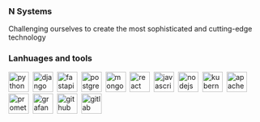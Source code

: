 ### N Systems

Challenging ourselves to create the most sophisticated and cutting-edge technology

### Lanhuages and tools

<img src="https://cdn.jsdelivr.net/gh/devicons/devicon/icons/python/python-original.svg" width="40" height="40" title="python" />&nbsp;
<img src="https://cdn.jsdelivr.net/gh/devicons/devicon/icons/django/django-plain.svg" width="40" height="40" title="django" />&nbsp;
<img src="https://cdn.jsdelivr.net/gh/devicons/devicon/icons/fastapi/fastapi-original.svg" width="40" height="40" title="fastapi" />&nbsp;
<img src="https://cdn.jsdelivr.net/gh/devicons/devicon/icons/postgresql/postgresql-original.svg" width="40" height="40" title="postgresql" />&nbsp;
<img src="https://cdn.jsdelivr.net/gh/devicons/devicon/icons/mongodb/mongodb-original.svg" width="40" height="40" title="mongodb" />&nbsp;
<img src="https://cdn.jsdelivr.net/gh/devicons/devicon/icons/react/react-original.svg" width="40" height="40" title="react" />&nbsp;
<img src="https://cdn.jsdelivr.net/gh/devicons/devicon/icons/javascript/javascript-original.svg" width="40" height="40" title="javascript" />&nbsp;
<img src="https://cdn.jsdelivr.net/gh/devicons/devicon/icons/nodejs/nodejs-original.svg" width="40" height="40" title="nodejs" />&nbsp;
<img src="https://cdn.jsdelivr.net/gh/devicons/devicon/icons/kubernetes/kubernetes-plain.svg" width="40" height="40" title="kubernetes" />&nbsp;
<img src="https://cdn.jsdelivr.net/gh/devicons/devicon/icons/apachekafka/apachekafka-original.svg" width="40" height="40" title="apachekafka" />&nbsp;
<img src="https://cdn.jsdelivr.net/gh/devicons/devicon/icons/prometheus/prometheus-original.svg" width="40" height="40" title="prometheus" />&nbsp;
<img src="https://cdn.jsdelivr.net/gh/devicons/devicon/icons/grafana/grafana-original.svg" width="40" height="40" title="grafana" />&nbsp;
<img src="https://cdn.jsdelivr.net/gh/devicons/devicon/icons/github/github-original.svg" width="40" height="40" title="github" />&nbsp;
<img src="https://cdn.jsdelivr.net/gh/devicons/devicon/icons/gitlab/gitlab-original.svg" width="40" height="40" title="gitlab" />&nbsp;
